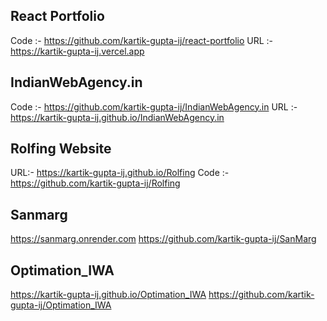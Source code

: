 


## React Portfolio
Code :- https://github.com/kartik-gupta-ij/react-portfolio
URL :- https://kartik-gupta-ij.vercel.app

## IndianWebAgency.in
Code :- https://github.com/kartik-gupta-ij/IndianWebAgency.in
URL :- https://kartik-gupta-ij.github.io/IndianWebAgency.in

## Rolfing Website
URL:- https://kartik-gupta-ij.github.io/Rolfing
Code :- https://github.com/kartik-gupta-ij/Rolfing

## Sanmarg
https://sanmarg.onrender.com
https://github.com/kartik-gupta-ij/SanMarg

## Optimation_IWA
https://kartik-gupta-ij.github.io/Optimation_IWA
https://github.com/kartik-gupta-ij/Optimation_IWA

